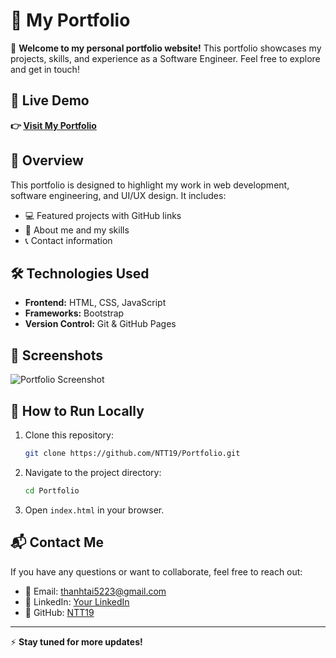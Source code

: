 # 📌 My Portfolio

🚀 **Welcome to my personal portfolio website!** This portfolio showcases my projects, skills, and experience as a Software Engineer. Feel free to explore and get in touch!

## 🔗 Live Demo
**👉 [Visit My Portfolio](https://ntt19.github.io/Portfolio/)**

## 🎨 Overview
This portfolio is designed to highlight my work in web development, software engineering, and UI/UX design. It includes:
- 💻 Featured projects with GitHub links
- 📄 About me and my skills
- 📞 Contact information

## 🛠️ Technologies Used
- **Frontend:** HTML, CSS, JavaScript
- **Frameworks:** Bootstrap
- **Version Control:** Git & GitHub Pages

## 📸 Screenshots
![Portfolio Screenshot](https://via.placeholder.com/1200x600?text=Portfolio+Screenshot)

## 🚀 How to Run Locally
1. Clone this repository:
   ```sh
   git clone https://github.com/NTT19/Portfolio.git
   ```
2. Navigate to the project directory:
   ```sh
   cd Portfolio
   ```
3. Open `index.html` in your browser.

## 📬 Contact Me
If you have any questions or want to collaborate, feel free to reach out:
- 📧 Email: thanhtai5223@gmail.com
- 💼 LinkedIn: [Your LinkedIn](https://linkedin.com/in/your-profile)
- 🐙 GitHub: [NTT19](https://github.com/NTT19)

---
⚡ **Stay tuned for more updates!**

